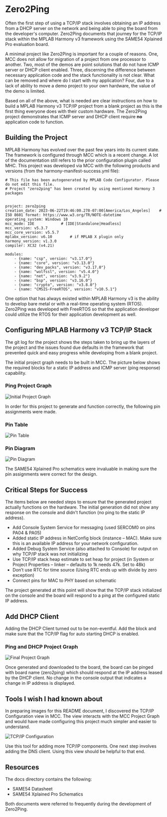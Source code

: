 # Zero2Ping

Often the first step of using a TCP/IP stack involves obtaining an IP address from a DHCP server on the network and being able to ping the board from the developer's computer.  Zero2Ping documents that journey for the TCP/IP stack within the MPLAB Harmony v3 framework using the SAME54 Xplained Pro evaluation board.

A minimal project like Zero2Ping is important for a couple of reasons.  One, MCC does not allow for migration of a project from one processor to another.  Two, most of the demos are point solutions that do not have ICMP server or DHCP client enabled.  Three, discerning the difference between necessary application code and the stack functionality is not clear.  What can be removed and where do I start with my application?  Four, due to a lack of ability to move a demo project to your own hardware, the value of the demo is limited.

Based on all of the above, what is needed are clear instructions on how to build a MPLAB Harmony v3 TCP/IP project from a blank project as this is the first thing everyone does with their custom hardware.  The Zero2Ping project demonstrates that ICMP server and DHCP client require **no** application code to function. 

## Building the Project

MPLAB Harmony has evolved over the past few years into its current state.  The framework is configured through MCC which is a recent change.  A lot of the documentation still refers to the prior configuration plugin called MHC.  This project was developed via MCC with the following products and versions (from the harmony-manifest-success.yml file):

```
# This file has been autogenerated by MPLAB Code Configurator. Please do not edit this file.
# Project "zero2ping" has been created by using mentioned Harmony 3 packages


project: zero2ping
creation_date: 2023-06-22T19:46:00.278-07:00[America/Los_Angeles]    # ISO 8601 format: https://www.w3.org/TR/NOTE-datetime
operating_system: Windows 10
mcc_mode: IDE            # [IDE|Standalone|Headless]
mcc_version: v5.3.7
mcc_core_version: v5.5.7
mplabx_version: v6.10        # if MPLAB X plugin only
harmony_version: v1.3.0
compiler: XC32 (v4.21) 

modules:
    - {name: "csp", version: "v3.17.0"}
    - {name: "core", version: "v3.13.0"}
    - {name: "dev_packs", version: "v3.17.0"}
    - {name: "wolfssl", version: "v5.4.0"}
    - {name: "net", version: "v3.9.2"}
    - {name: "bsp", version: "v3.16.0"}
    - {name: "crypto", version: "v3.8.0"}
    - {name: "CMSIS-FreeRTOS", version: "v10.5.1"}
```

One option that has always existed within MPLAB Harmony v3 is the ability to develop bare metal or with a real-time operating system (RTOS).  Zero2Ping was developed with FreeRTOS so that the application developer could utilize the RTOS for their application development as well.

## Configuring MPLAB Harmony v3 TCP/IP Stack

The git log for the project shows the steps taken to bring up the layers of the project and the issues found due defaults in the framework that prevented quick and easy progress while developing from a blank project.

The initial project graph needs to be built in MCC.  The picture below shows the required blocks for a static IP address and ICMP server (ping response) capability.

### Ping Project Graph

![Initial Project Graph](https://github.com/jharoian-mchp/zero2ping/blob/main/docs/images/PingProjectGraph.png?raw=true)

In order for this project to generate and function correctly, the following pin assignments were made.

### Pin Table

![Pin Table](https://github.com/jharoian-mchp/zero2ping/blob/main/docs/images/PinTable1.png?raw=true)

### Pin Diagram

![Pin Diagram](https://github.com/jharoian-mchp/zero2ping/blob/main/docs/images/PinDiagram.png?raw=true)

The SAME54 Xplained Pro schematics were invaluable in making sure the pin assignments were correct for the design.

## Critical Steps for Success

The items below are needed steps to ensure that the generated project actually functions on the hardware.  The initial generation did not show any response on the console and didn't function (no ping to the static IP address).

- Add Console System Service for messaging (used SERCOM0 on pins PA04 & PA05)
- Added static IP address in NetConfig block (instance – MAC).  Make sure this is an available IP address for your network configuration.
- Added Debug System Service (also attached to Console) for output on why TCP/IP stack was not initializing
- Use TCP/IP stack heap estimate to set heap for project (in System or Project Properties – linker – defaults to 1k needs 47k.  Set to 48k)
- Don’t use RTC for time source (Using RTC ends up with divide by zero exception)
- Connect pins for MAC to PHY based on schematic

The project generated at this point will show that the TCP/IP stack initialized on the console and the board will respond to a ping at the configured static IP address. 

## Add DHCP Client

Adding the DHCP Client turned out to be non-eventful.  Add the block and make sure that the TCP/IP flag for auto starting DHCP is enabled.

### Ping and DHCP Project Graph

![Final Project Graph](https://github.com/jharoian-mchp/zero2ping/blob/main/docs/images/FinalProjectGraph.png?raw=true)

Once generated and downloaded to the board, the board can be pinged with board name (zero2ping) which should respond at the IP address leased by the DHCP client.  No change in the console output that indicates a change in IP address is displayed.

## Tools I wish I had known about

In preparing images for this README document, I discovered the TCP/IP Configuration view in MCC.  The view interacts with the MCC Project Graph and would have made configuring this project much simpler and easier to understand.

![TCP/IP Configuration](https://github.com/jharoian-mchp/zero2ping/blob/main/docs/images/TCPIPConfiguration.png?raw=true)

Use this tool for adding more TCP/IP components.  One next step involves adding the DNS client.  Using this view should be helpful to that end.

## Resources

The docs directory contains the following:

- SAME54 Datasheet
- SAME54 Xplained Pro Schematics

Both documents were referred to frequently during the development of Zero2Ping.

